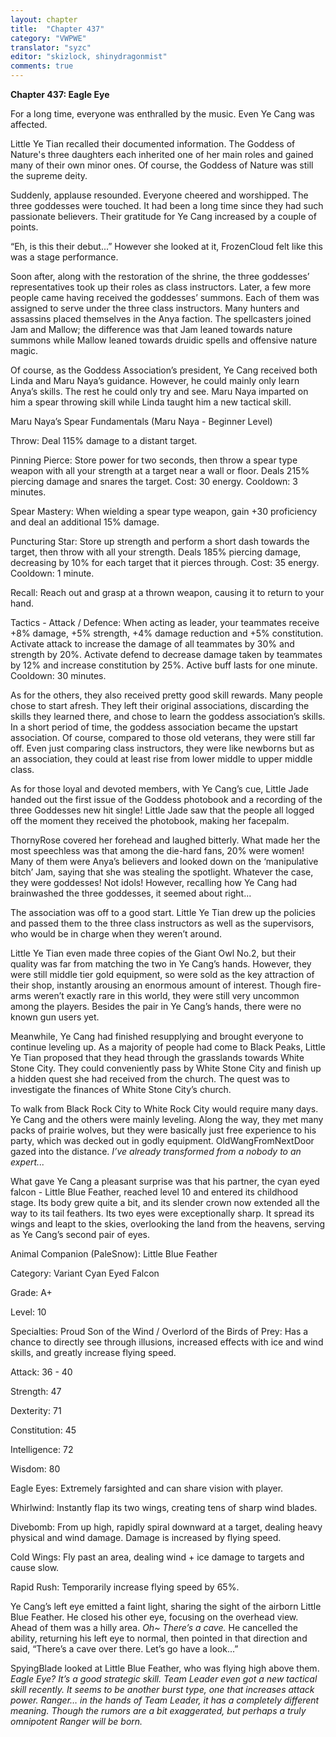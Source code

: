 ```yaml
---
layout: chapter
title:  "Chapter 437"
category: "VWPWE"
translator: "syzc"
editor: "skizlock, shinydragonmist"
comments: true
---
```


**Chapter 437: Eagle Eye**

For a long time, everyone was enthralled by the music. Even Ye Cang was affected.

Little Ye Tian recalled their documented information. The Goddess of Nature's three daughters each inherited one of her main roles and gained many of their own minor ones. Of course, the Goddess of Nature was still the supreme deity.

Suddenly, applause resounded. Everyone cheered and worshipped. The three goddesses were touched. It had been a long time since they had such passionate believers. Their gratitude for Ye Cang increased by a couple of points.

“Eh, is this their debut...” However she looked at it, FrozenCloud felt like this was a stage performance.

Soon after, along with the restoration of the shrine, the three goddesses’ representatives took up their roles as class instructors. Later, a few more people came having received the goddesses’ summons. Each of them was assigned to serve under the three class instructors. Many hunters and assassins placed themselves in the Anya faction. The spellcasters joined Jam and Mallow; the difference was that Jam leaned towards nature summons while Mallow leaned towards druidic spells and offensive nature magic.

Of course, as the Goddess Association’s president, Ye Cang received both Linda and Maru Naya’s guidance. However, he could mainly only learn Anya’s skills. The rest he could only try and see. Maru Naya imparted on him a spear throwing skill while Linda taught him a new tactical skill.

Maru Naya’s Spear Fundamentals (Maru Naya - Beginner Level)

Throw: Deal 115% damage to a distant target.

Pinning Pierce: Store power for two seconds, then throw a spear type weapon with all your strength at a target near a wall or floor. Deals 215% piercing damage and snares the target. 
Cost: 30 energy. Cooldown: 3 minutes.

Spear Mastery: When wielding a spear type weapon, gain +30 proficiency and deal an additional 15% damage.

Puncturing Star: Store up strength and perform a short dash towards the target, then throw with all your strength. Deals 185% piercing damage, decreasing by 10% for each target that it pierces through. 
Cost: 35 energy. Cooldown: 1 minute.

Recall: Reach out and grasp at a thrown weapon, causing it to return to your hand.

Tactics - Attack / Defence: When acting as leader, your teammates receive +8% damage, +5% strength, +4% damage reduction and +5% constitution. Activate attack to increase the damage of all teammates by 30% and strength by 20%. Activate defend to decrease damage taken by teammates by 12% and increase constitution by 25%. Active buff lasts for one minute. 
Cooldown: 30 minutes.

As for the others, they also received pretty good skill rewards. Many people chose to start afresh. They left their original associations, discarding the skills they learned there, and chose to learn the goddess association’s skills. In a short period of time, the goddess association became the upstart association. Of course, compared to those old veterans, they were still far off. Even just comparing class instructors, they were like newborns but as an association, they could at least rise from lower middle to upper middle class.

As for those loyal and devoted members, with Ye Cang’s cue, Little Jade handed out the first issue of the Goddess photobook and a recording of the three Goddesses new hit single! Little Jade saw that the people all logged off the moment they received the photobook, making her facepalm.

ThornyRose covered her forehead and laughed bitterly. What made her the most speechless was that among the die-hard fans, 20% were women! Many of them were Anya’s believers and looked down on the ‘manipulative bitch’ Jam, saying that she was stealing the spotlight. Whatever the case, they were goddesses! Not idols! However, recalling how Ye Cang had brainwashed the three goddesses, it seemed about right...

The association was off to a good start. Little Ye Tian drew up the policies and passed them to the three class instructors as well as the supervisors, who would be in charge when they weren’t around.

Little Ye Tian even made three copies of the Giant Owl No.2, but their quality was far from matching the two in Ye Cang’s hands. However, they were still middle tier gold equipment, so were sold as the key attraction of their shop, instantly arousing an enormous amount of interest. Though fire-arms weren’t exactly rare in this world, they were still very uncommon among the players. Besides the pair in Ye Cang’s hands, there were no known gun users yet.

Meanwhile, Ye Cang had finished resupplying and brought everyone to continue leveling up. As a majority of people had come to Black Peaks, Little Ye Tian proposed that they head through the grasslands towards White Stone City. They could conveniently pass by White Stone City and finish up a hidden quest she had received from the church. The quest was to investigate the finances of White Stone City’s church.

To walk from Black Rock City to White Rock City would require many days. Ye Cang and the others were mainly leveling. Along the way, they met many packs of prairie wolves, but they were basically just free experience to his party, which was decked out in godly equipment. OldWangFromNextDoor gazed into the distance. *I’ve already transformed from a nobody to an expert...*

What gave Ye Cang a pleasant surprise was that his partner, the cyan eyed falcon - Little Blue Feather, reached level 10 and entered its childhood stage. Its body grew quite a bit, and its slender crown now extended all the way to its tail feathers. Its two eyes were exceptionally sharp. It spread its wings and leapt to the skies, overlooking the land from the heavens, serving as Ye Cang’s second pair of eyes.

Animal Companion (PaleSnow): Little Blue Feather 

Category: Variant Cyan Eyed Falcon

Grade: A+

Level: 10

Specialties: Proud Son of the Wind / Overlord of the Birds of Prey: Has a chance to directly see through illusions, increased effects with ice and wind skills, and greatly increase flying speed.

Attack: 36 - 40

Strength: 47

Dexterity: 71

Constitution: 45

Intelligence: 72

Wisdom: 80

Eagle Eyes: Extremely farsighted and can share vision with player.

Whirlwind: Instantly flap its two wings, creating tens of sharp wind blades.

Divebomb: From up high, rapidly spiral downward at a target, dealing heavy physical and wind damage. Damage is increased by flying speed.

Cold Wings: Fly past an area, dealing wind + ice damage to targets and cause slow.

Rapid Rush: Temporarily increase flying speed by 65%.

Ye Cang’s left eye emitted a faint light, sharing the sight of the airborn Little Blue Feather. He closed his other eye, focusing on the overhead view. Ahead of them was a hilly area. *Oh~ There’s a cave.* He cancelled the ability, returning his left eye to normal, then pointed in that direction and said, “There’s a cave over there. Let’s go have a look...”

SpyingBlade looked at Little Blue Feather, who was flying high above them. *Eagle Eye? It’s a good strategic skill. Team Leader even got a new tactical skill recently. It seems to be another burst type, one that increases attack power. Ranger… in the hands of Team Leader, it has a completely different meaning. Though the rumors are a bit exaggerated, but perhaps a truly omnipotent Ranger will be born.*
